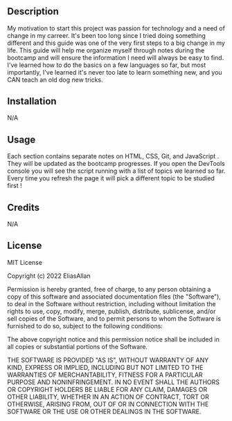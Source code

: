 # <Your-Project-Title>

## Description

My motivation to start this project was passion for technology and a need of change in my carreer. It's been too long since I tried doing something different and this guide was one of the very first steps to a big change in my life.
This guide will help me organize myself through notes during the bootcamp and will ensure the information I need will always be easy to find. I've learned how to do the basics on a few languages so far, but most importantly, I've learned it's never too late to learn something new, and you CAN teach an old dog new tricks.


## Installation

N/A

## Usage

Each section contains separate notes on HTML, CSS, Git, and JavaScript . They will be updated as the bootcamp progresses. If you open the DevTools console you will see the script running with a list of topics we learned so far. Every time you refresh the page it will pick a different topic to be studied first !

## Credits

N/A

## License

MIT License

Copyright (c) 2022 EliasAllan

Permission is hereby granted, free of charge, to any person obtaining a copy
of this software and associated documentation files (the "Software"), to deal
in the Software without restriction, including without limitation the rights
to use, copy, modify, merge, publish, distribute, sublicense, and/or sell
copies of the Software, and to permit persons to whom the Software is
furnished to do so, subject to the following conditions:

The above copyright notice and this permission notice shall be included in all
copies or substantial portions of the Software.

THE SOFTWARE IS PROVIDED "AS IS", WITHOUT WARRANTY OF ANY KIND, EXPRESS OR
IMPLIED, INCLUDING BUT NOT LIMITED TO THE WARRANTIES OF MERCHANTABILITY,
FITNESS FOR A PARTICULAR PURPOSE AND NONINFRINGEMENT. IN NO EVENT SHALL THE
AUTHORS OR COPYRIGHT HOLDERS BE LIABLE FOR ANY CLAIM, DAMAGES OR OTHER
LIABILITY, WHETHER IN AN ACTION OF CONTRACT, TORT OR OTHERWISE, ARISING FROM,
OUT OF OR IN CONNECTION WITH THE SOFTWARE OR THE USE OR OTHER DEALINGS IN THE
SOFTWARE.

